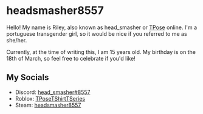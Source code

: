 # headsmasher8557

Hello! My name is Riley, also known as head_smasher or [TPose](https://www.roblox.com/users/1097331742/profile) online. I'm a portuguese transgender girl, so it would be nice if you referred to me as she/her.

Currently, at the time of writing this, I am 15 years old. My birthday is on the 18th of March, so feel free to celebrate if you'd like!

## My Socials

* Discord: [head_smasher#8557](https://discord.com/users/508262470117228545)
* Roblox: [TPoseTShirtTSeries](https://www.roblox.com/users/1097331742/profile)
* Steam: [headsmasher8557](https://steamcommunity.com/profiles/76561199497130291)
